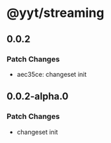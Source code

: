 # @yyt/streaming

## 0.0.2

### Patch Changes

- aec35ce: changeset init

## 0.0.2-alpha.0

### Patch Changes

- changeset init
